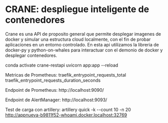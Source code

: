 # CRANE: despliegue inteligente de contenedores

Crane es una API de proposito general que permite desplegar imagenes de docker y simular una estructura cloud localmente, con el fin de probar aplicaciones en un entorno controlado.
En esta api utilizamos la libreria de docker-py y python-on-whales para interactuar con el demonio de docker y desplegar contenedores.

conda activate crane-restapi
uvicorn app:app --reload

Metricas de Prometheus:
traefik_entrypoint_requests_total
traefik_entrypoint_requests_duration_seconds

Endpoint de Prometheus:
http://localhost:9090/

Endpoint de AlertManager:
http://localhost:9093/


Test de carga con artillery:
artillery quick -k --count 10 -n 20 http://appnueva-b9811f52-whoami.docker.localhost:32769

